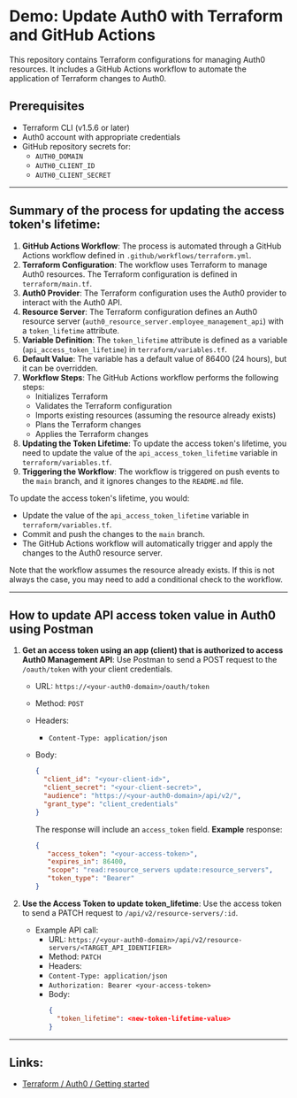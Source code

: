 # Demo: Update Auth0 with Terraform and GitHub Actions

This repository contains Terraform configurations for managing Auth0 resources. It includes a GitHub Actions workflow to automate the application of Terraform changes to Auth0.

## Prerequisites

- Terraform CLI (v1.5.6 or later)
- Auth0 account with appropriate credentials
- GitHub repository secrets for:
  - `AUTH0_DOMAIN`
  - `AUTH0_CLIENT_ID`
  - `AUTH0_CLIENT_SECRET`

---
## Summary of the process for updating the access token's lifetime:

1. **GitHub Actions Workflow**: The process is automated through a GitHub Actions workflow defined in `.github/workflows/terraform.yml`.
2. **Terraform Configuration**: The workflow uses Terraform to manage Auth0 resources. The Terraform configuration is defined in `terraform/main.tf`.
3. **Auth0 Provider**: The Terraform configuration uses the Auth0 provider to interact with the Auth0 API.
4. **Resource Server**: The Terraform configuration defines an Auth0 resource server (`auth0_resource_server.employee_management_api`) with a `token_lifetime` attribute.
5. **Variable Definition**: The `token_lifetime` attribute is defined as a variable (`api_access_token_lifetime`) in `terraform/variables.tf`.
6. **Default Value**: The variable has a default value of 86400 (24 hours), but it can be overridden.
7. **Workflow Steps**: The GitHub Actions workflow performs the following steps:
	* Initializes Terraform
	* Validates the Terraform configuration
	* Imports existing resources (assuming the resource already exists)
	* Plans the Terraform changes
	* Applies the Terraform changes
8. **Updating the Token Lifetime**: To update the access token's lifetime, you need to update the value of the `api_access_token_lifetime` variable in `terraform/variables.tf`.
9. **Triggering the Workflow**: The workflow is triggered on push events to the `main` branch, and it ignores changes to the `README.md` file.

To update the access token's lifetime, you would:

* Update the value of the `api_access_token_lifetime` variable in `terraform/variables.tf`.
* Commit and push the changes to the `main` branch.
* The GitHub Actions workflow will automatically trigger and apply the changes to the Auth0 resource server.

Note that the workflow assumes the resource already exists. If this is not always the case, you may need to add a conditional check to the workflow.

---
## How to update API access token value in Auth0 using Postman
1. **Get an access token using an app (client) that is authorized to access Auth0 Management API**: Use Postman to send a POST request to the `/oauth/token` with your client credentials.
   - URL: `https://<your-auth0-domain>/oauth/token`
   - Method: `POST`
   - Headers: 
     - `Content-Type: application/json`
   - Body: 
     ```json
     {
       "client_id": "<your-client-id>",
       "client_secret": "<your-client-secret>",
       "audience": "https://<your-auth0-domain>/api/v2/",
       "grant_type": "client_credentials"
     }
     ```

     The response will include an `access_token` field. **Example** response:
      ```json
      {
         "access_token": "<your-access-token>",
         "expires_in": 86400,
         "scope": "read:resource_servers update:resource_servers",
         "token_type": "Bearer"
      }
      ```

2. **Use the Access Token to update token_lifetime**: Use the access token to send a PATCH request to `/api/v2/resource-servers/:id`.
   - Example API call:
     - URL: `https://<your-auth0-domain>/api/v2/resource-servers/<TARGET_API_IDENTIFIER>`
     - Method: `PATCH`
     - Headers:
     - `Content-Type: application/json`
     - `Authorization: Bearer <your-access-token>`
     - Body:
       ```json
       {
         "token_lifetime": <new-token-lifetime-value>
       }
       ```  
---
## Links:
- [Terraform / Auth0 / Getting started](https://registry.terraform.io/providers/auth0/auth0/latest/docs/guides/quickstart)